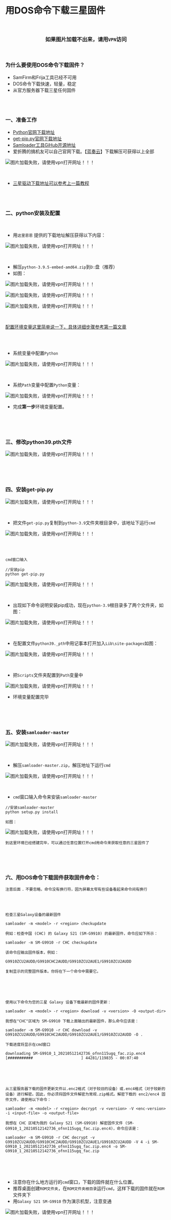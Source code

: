 

# 用DOS命令下载三星固件

<br>

### <div align = "center">如果图片加载不出来，请用`VPN`访问</div>

<br>

### 为什么要使用DOS命令下载固件？

- SamFirm和Frija工具已经不可用
- DOS命令下载快速，轻量，稳定
- 从官方服务器下载三星任何固件

<br>

<br>

### 一、准备工作

- [Python官网下载地址](https://www.python.org/downloads/release/python-395/)
- [get-pip.py官网下载地址](https://bootstrap.pypa.io/get-pip.py)
- [Samloader工具GiHub开源地址](https://github.com/nlscc/samloader)
- 爱折腾的搞机友可以自己官网下载。【[蓝奏云](https://dashan3.lanzoui.com/iy2SApn1ove)】下载解压可获得以上全部

![图片加载失败，请使用vpn打开网址！！！](https://github.com/Dashan-IZ/PP_Tutorial/raw/master/Images/Firmware_Images/image_0.png)

<br>

- [三星驱动下载地址可以参考上一篇教程](https://github.com/Dashan-37/PP_Tutorial/blob/master/Markdown/Uninstall_Markdown/Uninstall.md)

<br>

<br>

### 二、python安装及配置

<br>

- 用`这里恩恩` 提供的下载地址解压获得以下内容：

![图片加载失败，请使用vpn打开网址！！！](https://github.com/Dashan-IZ/PP_Tutorial/raw/master/Images/Firmware_Images/image_1.png)

<br>

- 解压`python-3.9.5-embed-amd64.zip`到`D:`盘（推荐）
- 如图：

![图片加载失败，请使用vpn打开网址！！！](https://github.com/Dashan-IZ/PP_Tutorial/raw/master/Images/Firmware_Images/image_2.png)

![图片加载失败，请使用vpn打开网址！！！](https://github.com/Dashan-IZ/PP_Tutorial/raw/master/Images/Firmware_Images/image_3.png)

![图片加载失败，请使用vpn打开网址！！！](https://github.com/Dashan-IZ/PP_Tutorial/raw/master/Images/Firmware_Images/image_4.png)

<br>

[配置环境变量这里简单说一下，具体详细步骤参考第一篇文章](https://github.com/Dashan-37/PP_Tutorial/blob/master/Markdown/Uninstall_Markdown/Uninstall.md) 

<br>

<br>

- 系统变量中配置`Python`

![图片加载失败，请使用vpn打开网址！！！](https://github.com/Dashan-IZ/PP_Tutorial/raw/master/Images/Firmware_Images/image_5.png)

<br>

- 系统`Path`变量中配置`Python`变量：

![图片加载失败，请使用vpn打开网址！！！](https://github.com/Dashan-IZ/PP_Tutorial/raw/master/Images/Firmware_Images/image_6.png)

- 完成**第一步**环境变量配置。

<br>

<br>

<br>

###  三、修改python39.pth文件

![图片加载失败，请使用vpn打开网址！！！](https://github.com/Dashan-IZ/PP_Tutorial/raw/master/Images/Firmware_Images/image_7.png)

<br>

<br>

<br>

### 四、安装get-pip.py

![图片加载失败，请使用vpn打开网址！！！](https://github.com/Dashan-IZ/PP_Tutorial/raw/master/Images/Firmware_Images/image_8.png)

<br>

- 把文件`get-pip.py`复制到`python-3.9`文件夹根目录中，该地址下运行`cmd`

![图片加载失败，请使用vpn打开网址！！！](https://github.com/Dashan-IZ/PP_Tutorial/raw/master/Images/Firmware_Images/image_9.png)

<br>

<br>

```shell
cmd窗口输入

//安装pip 
python get-pip.py
```

![图片加载失败，请使用vpn打开网址！！！](https://github.com/Dashan-IZ/PP_Tutorial/raw/master/Images/Firmware_Images/image_10.png)

<br>

- 出现如下命令说明安装pip成功，现在`python-3.9`根目录多了两个文件夹，如图：


![图片加载失败，请使用vpn打开网址！！！](https://github.com/Dashan-IZ/PP_Tutorial/raw/master/Images/Firmware_Images/image_11.png)

<br>

-  在配置文件`python39._pth`中用记事本打开加入`Lib\site-packages`如图：

![图片加载失败，请使用vpn打开网址！！！](https://github.com/Dashan-IZ/PP_Tutorial/raw/master/Images/Firmware_Images/image_12.png)

<br>

- 把`Scripts`文件夹配置到`Path`变量中

![图片加载失败，请使用vpn打开网址！！！](https://github.com/Dashan-IZ/PP_Tutorial/raw/master/Images/Firmware_Images/image_13.png)

- 环境变量配置完毕 


<br>

<br>

<br>

### 五、安装`samloader-master`

![图片加载失败，请使用vpn打开网址！！！](https://github.com/Dashan-IZ/PP_Tutorial/raw/master/Images/Firmware_Images/image_14.png)

<br>

- 解压`samloader-master.zip`，解压地址下运行`cmd`

![图片加载失败，请使用vpn打开网址！！！](https://github.com/Dashan-IZ/PP_Tutorial/raw/master/Images/Firmware_Images/image_15.png) 

<br>

- `cmd`窗口输入命令来安装`samloader-master`

```
//安装samloader-master 
python setup.py install

如图：
```

![图片加载失败，请使用vpn打开网址！！！](https://github.com/Dashan-IZ/PP_Tutorial/raw/master/Images/Firmware_Images/image_16.png)

`到这里环境已经搭建完毕，可以通过任意位置打开cmd用命令来获取任意的三星固件了`

<br>

<br>

<br>

### 六、用DOS命令下载固件获取固件命令：

`注意后面` `.` `不要忽略，命令没有换行符，因为屏幕太窄有些设备看起来命令间有换行`

<br>

<br>

`检查三星Galaxy设备的最新固件`

```shell
samloader -m <model> -r <region> checkupdate
```

`例如：检查中国 (CHC) 的 Galaxy S21 (SM-G9910) 的最新固件，命令应如下所示：`

```shell
samloader -m SM-G9910 -r CHC checkupdate
```

`该命令应输出固件版本，例如：`

```shell
G9910ZCU2AUDD/G9910CHC2AUDD/G9910ZCU2AUE1/G9910ZCU2AUDD
```

`复制显示的完整固件版本。你将在下一个命令中需要它。`

<br>

<br>

<br>

`使用以下命令为您的三星 Galaxy 设备下载最新的固件更新：`

```shell
samloader -m <model> -r <region> download -v <version> -O <output-dir>
```

`我想在"CHC"区域为 SM-G9910 下载上面输出的最新固件，那么命令应该是：`

```shell
samloader -m SM-G9910 -r CHC download -v G9910ZCU2AUDD/G9910CHC2AUDD/G9910ZCU2AUE1/G9910ZCU2AUDD -O .
```

`下载进度将显示在cmd窗口`

```shell
downloading SM-G9910_1_20210512142736_ofnn115ugq_fac.zip.enc4
[###########                     ] 44281/119835 - 00:07:40
```

<br>

<br>

<br>`从三星服务器下载的固件更新文件以.enc2格式（对于较旧的设备）或.enc4格式（对于较新的设备）进行解密。因此，你必须将固件文件解密为常规.zip格式。解密下载的 enc2/enc4 固件文件，请使用以下命令：`

```shell
samloader -m <model> -r <region> decrypt -v <version> -V <enc-version> -i <input-file> -o <output-file>
```

`我想在 CHC 区域为我的 Galaxy S21 (SM-G9910) 解密固件文件 (SM-G9910_1_20210512142736_ofnn115ugq_fac.zip.enc4)，命令应该是：`

```shell
samloader -m SM-G9910 -r CHC decrypt -v G9910ZCU2AUDD/G9910CHC2AUDD/G9910ZCU2AUE1/G9910ZCU2AUDD -V 4 -i SM-G9910_1_20210512142736_ofnn115ugq_fac.zip.enc4 -o SM-G9910_1_20210512142736_ofnn115ugq_fac.zip
```

<br>

<br>

<br>

- 注意你在什么地方运行的`cmd`窗口，下载的固件就在什么位置。
- 推荐桌面创建`ROM文件夹`，在`ROM文件夹根目录`运行`cmd`，这样下载的固件就在`ROM`文件夹下
- 用`Galaxy S21 SM-G9910` 作为演示机型，注意变通

![图片加载失败，请使用vpn打开网址！！！](https://github.com/Dashan-IZ/PP_Tutorial/raw/master/Images/Firmware_Images/image_17.png) 

